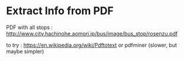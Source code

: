 # Extract Info from PDF
PDF with all stops : http://www.city.hachinohe.aomori.jp/bus/image/bus_stop/rosenzu.pdf

to try : 
https://en.wikipedia.org/wiki/Pdftotext
or pdfminer (slower, but maybe simpler)



